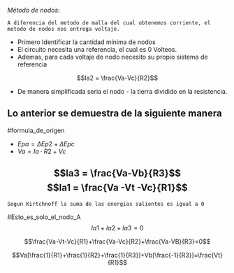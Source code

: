 *Método de nodos:*


	A diferencia del metodo de malla del cual obtenemos corriente, el metodo de nodos nos entrega voltaje.

- Primero Identificar la cantidad mínima de nodos
- El circuito necesita una referencia, el cual es 0 Volteos.
- Ademas, para cada voltaje de nodo necesito su propio sistema de referencia


$$Ia2 = \frac{Va-Vc}{R2}$$
- De manera simplificada seria el nodo - la tierra dividido en la resistencia.

Lo anterior se demuestra de la siguiente manera
-
#formula_de_origen
- $Epa = \Delta Ep2 + \Delta Epc$
- $Va =Ia · R2 + Vc$


$$Ia3 = \frac{Va-Vb}{R3}$$
$$Ia1 = \frac{Va -Vt -Vc}{R1}$$
---

	Segun Kirtchnoff la suma de las energias salientes es igual a 0
#Esto_es_solo_el_nodo_A
$$Ia1 + Ia2+Ia3=0$$

$$\frac{Va-Vt-Vc}{R1}+\frac{Va-Vc}{R2}+\frac{Va-VB}{R3}=0$$

$$Va[\frac{1}{R1}+\frac{1}{R2}+\frac{1}{R3}]+Vb[\frac{-1}{R3}]=\frac{Vt}{R1}$$




